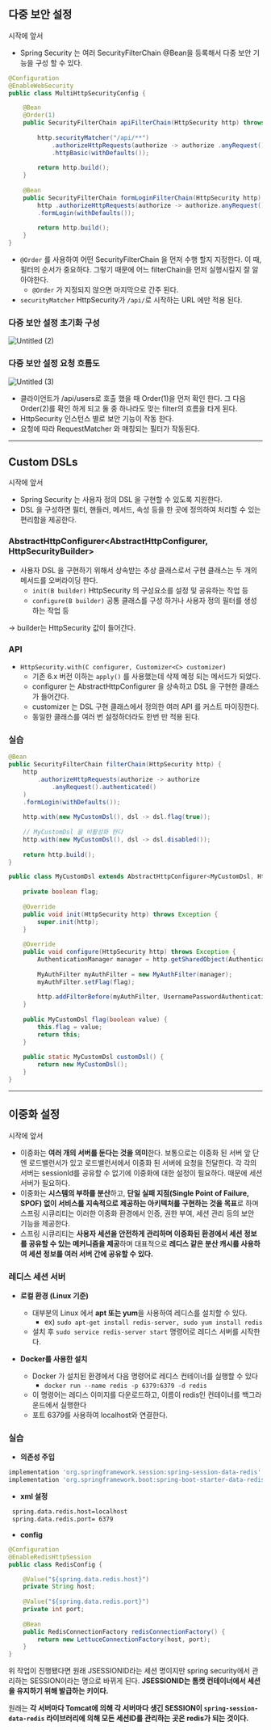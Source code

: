 ## 다중 보안 설정

시작에 앞서

- Spring Security 는 여러 SecurityFilterChain @Bean을 등록해서 다중 보안 기능을 구성 할 수 있다.

```java
@Configuration
@EnableWebSecurity
public class MultiHttpSecurityConfig {

	@Bean
	@Order(1)
	public SecurityFilterChain apiFilterChain(HttpSecurity http) throws Exception {
		
		http.securityMatcher("/api/**")
			.authorizeHttpRequests(authorize -> authorize .anyRequest().hasRole("ADMIN"))
			.httpBasic(withDefaults());
		
		return http.build();
	}
	
	@Bean
	public SecurityFilterChain formLoginFilterChain(HttpSecurity http) throws Exception {
		http .authorizeHttpRequests(authorize -> authorize.anyRequest().authenticated()) // HttpSecurity 가  /api/ 를 제외한 모든 URL 에 적용 된다
		.formLogin(withDefaults());
		
		return http.build();
	}
}

```

- `@Order` 를 사용하여 어떤 SecurityFilterChain 을 먼저 수행 할지 지정한다. 이 때, 필터의 순서가 중요하다. 그렇기 때문에 어느 filterChain을 먼저 실행시킬지 잘 알아야한다.
    - `@Order` 가 지정되지 않으면 마지막으로 간주 된다.
- `securityMatcher` HttpSecurity가 `/api/`로 시작하는 URL 에만 적용 된다.

### 다중 보안 설정 초기화 구성

![Untitled (2)](https://github.com/user-attachments/assets/8b9e8f88-f35f-4ac5-8908-ab5de07940c7)

### 다중 보안 설정 요청 흐름도

![Untitled (3)](https://github.com/user-attachments/assets/ad6517ba-eba8-4c32-bc0c-749454cbb298)

- 클라이언트가 /api/users로 호출 했을 때 Order(1)을 먼저 확인 한다. 그 다음 Order(2)를 확인 하게 되고 둘 중 하나라도 맞는 filter의 흐름을 타게 된다.
- HttpSecurity 인스턴스 별로 보안 기능이 작동 한다.
- 요청에 따라 RequestMatcher 와 매칭되는 필터가 작동된다.

---

## Custom DSLs

시작에 앞서

- Spring Security 는 사용자 정의 DSL 을 구현할 수 있도록 지원한다.
- DSL 을 구성하면 필터, 핸들러, 메서드, 속성 등을 한 곳에 정의하여 처리할 수 있는 편리함을 제공한다.

### AbstractHttpConfigurer<AbstractHttpConfigurer, HttpSecurityBuilder>

- 사용자 DSL 을 구현하기 위해서 상속받는 추상 클래스로서 구현 클래스는 두 개의 메서드를 오버라이딩 한다.
    - `init(B builder)` HttpSecurity 의 구성요소를 설정 및 공유하는 작업 등
    - `configure(B builder)`  공통 클래스를 구성 하거나 사용자 정의 필터를 생성하는 작업 등

→ builder는 HttpSecurity 값이 들어간다.

### API

- `HttpSecurity.with(C configurer, Customizer<C> customizer)`
    - 기존 6.x 버전 이하는 `apply()` 를 사용했는데 삭제 예정 되는 메서드가 되었다.
    - configurer 는 AbstractHttpConfigurer 을 상속하고 DSL 을 구현한 클래스가 들어간다.
    - customizer 는 DSL 구현 클래스에서 정의한 여러 API 를 커스트 마이징한다.
    - 동일한 클래스를 여러 번 설정하더라도 한번 만 적용 된다.

### 실습

```java
@Bean
public SecurityFilterChain filterChain(HttpSecurity http) {
	http
		.authorizeHttpRequests(authorize -> authorize
			.anyRequest().authenticated()
	)
	.formLogin(withDefaults());
	
	http.with(new MyCustomDsl(), dsl -> dsl.flag(true));
	
	// MyCustomDsl 을 비활성화 한다
	http.with(new MyCustomDsl(), dsl -> dsl.disabled());
	
	return http.build();
}

```

```java
public class MyCustomDsl extends AbstractHttpConfigurer<MyCustomDsl, HttpSecurity> {
	
	private boolean flag;
	
	@Override
	public void init(HttpSecurity http) throws Exception {
		super.init(http);
	}
	
	@Override
	public void configure(HttpSecurity http) throws Exception {
		AuthenticationManager manager = http.getSharedObject(AuthenticationManager.class);
		
		MyAuthFilter myAuthFilter = new MyAuthFilter(manager);
		myAuthFilter.setFlag(flag);
		
		http.addFilterBefore(myAuthFilter, UsernamePasswordAuthenticationFilter.class);
	}
	
	public MyCustomDsl flag(boolean value) {
		this.flag = value;
		return this;
	}
	
	public static MyCustomDsl customDsl() {
		return new MyCustomDsl();
	}
}
```

---

## 이중화 설정

시작에 앞서

- 이중화는 **여러 개의 서버를 둔다는 것을 의미**한다. 보통으로는 이중화 된 서버 앞 단엔 로드밸런서가 있고 로드밸런서에서 이중화 된 서버에 요청을 전달한다. 각 각의 서버는 sessionId를 공유할 수 없기에 이중화에 대한 설정이 필요하다. 때문에 세션 서버가 필요하다.
- 이중화는 **시스템의 부하를 분산**하고, **단일 실패 지점(Single Point of Failure, SPOF) 없이 서비스를 지속적으로 제공하는 아키텍처를 구현하는 것을 목표**로 하며 스프링 시큐리티는 이러한 이중화 환경에서 인증, 권한 부여, 세션 관리 등의 보안 기능을 제공한다.
- 스프링 시큐리티는 **사용자 세션을 안전하게 관리하며 이중화된 환경에서 세션 정보를 공유할 수 있는 메커니즘을 제공**하며 대표적으로 **레디스 같은 분산 캐시를 사용하여 세션 정보를 여러 서버 간에 공유할 수 있다.**

### 레디스 세션 서버

- **로컬 환경 (Linux 기준)**
    - 대부분의 Linux 에서 **apt 또는 yum**을 사용하여 레디스를 설치할 수 있다.
        - ex) `sudo apt-get install redis-server, sudo yum install redis`
    - 설치 후 `sudo service redis-server start` 명령어로 레디스 서버를 시작한다.

- **Docker를 사용한 설치**
    - Docker 가 설치된 환경에서 다음 명령어로 레디스 컨테이너를 실행할 수 있다
        - `docker run --name redis -p 6379:6379 -d redis`
    - 이 명령어는 레디스 이미지를 다운로드하고, 이름이 redis인 컨테이너를 백그라운드에서 실행한다
    - 포트 6379를 사용하여 localhost와 연결한다.

### 실습

- **의존성 주입**

```groovy
implementation 'org.springframework.session:spring-session-data-redis'
implementation 'org.springframework.boot:spring-boot-starter-data-redis'
```

- **xml 설정**

```xml
 spring.data.redis.host=localhost
 spring.data.redis.port= 6379
```

- **config**

```java
@Configuration
@EnableRedisHttpSession
public class RedisConfig {

	@Value("${spring.data.redis.host}")
	private String host;
	
	@Value("${spring.data.redis.port}")
	private int port;
	
	@Bean
	public RedisConnectionFactory redisConnectionFactory() {
		return new LettuceConnectionFactory(host, port);
	}
}

```

위 작업이 진행됐다면 원래 JSESSIONID라는 세션 명이지만 spring security에서 관리하는 SESSION이라는 명으로 바뀌게 된다. **JSESSIONID는 톰캣 컨테이너에서 세션을 유지하기 위해 발급하는 키이다.**

원래는 **각 서버마다 Tomcat에 의해 각 서버마다 생긴 SESSION이 `spring-session-data-redis` 라이브러리에 의해 모든 세션ID를 관리하는 곳은 redis가 되는 것이다.**
